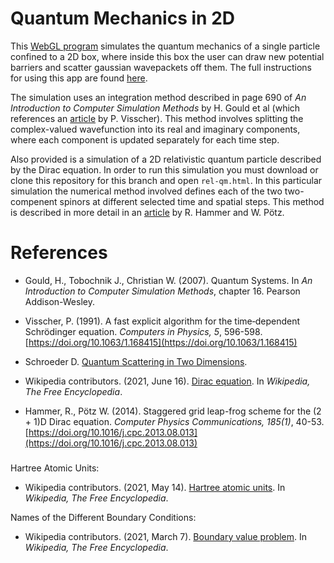 # Quantum Mechanics in 2D
This [WebGL program](https://marl0ny.github.io/QM-Simulator-2D/index.html) simulates the quantum mechanics of a single particle confined to a 2D box, where inside this box the user can draw new potential barriers and scatter gaussian wavepackets off them. The full instructions for using this app are found [here](https://github.com/marl0ny/QM-Simulator-2D/blob/main/INSTRUCTIONS.md).

The simulation uses an integration method described in page 690 of <em>An Introduction to Computer Simulation Methods</em> by H. Gould et al (which references an [article](https://aip.scitation.org/doi/pdf/10.1063/1.168415) by P. Visscher). This method involves splitting the complex-valued wavefunction into its real and imaginary components, where each component is updated separately for each time step. 

Also provided is a simulation of a 2D relativistic quantum particle described by the Dirac equation. In order to run this simulation you must download or clone this repository for this branch and open `rel-qm.html`. In this particular simulation the numerical method involved defines each of the two two-compenent spinors at different selected time and spatial steps. This method is described in more detail in an [article](https://arxiv.org/abs/1306.5895) by R. Hammer and W. Pötz.

# References
 - Gould, H., Tobochnik J., Christian W. (2007). Quantum Systems.
 In <em>An Introduction to Computer Simulation Methods</em>, 
chapter 16. Pearson Addison-Wesley.

 - Visscher, P. (1991). A fast explicit algorithm for the time‐dependent Schrödinger equation. <em>Computers in Physics, 5</em>, 596-598. [https://doi.org/10.1063/1.168415](https://doi.org/10.1063/1.168415)
 
 - Schroeder D. [Quantum Scattering in Two Dimensions](https://physics.weber.edu/schroeder/software/QuantumScattering2D.html).

 - Wikipedia contributors. (2021, June 16). [Dirac equation](https://en.wikipedia.org/wiki/Dirac_equation). In <em>Wikipedia, The Free Encyclopedia</em>.

 - Hammer, R., Pötz W. (2014). Staggered grid leap-frog scheme for the (2 + 1)D Dirac equation. <em>Computer Physics Communications, 185(1)</em>, 40-53. [https://doi.org/10.1016/j.cpc.2013.08.013](https://doi.org/10.1016/j.cpc.2013.08.013)


 ###

Hartree Atomic Units:
 - Wikipedia contributors. (2021, May 14). [Hartree atomic units](https://en.wikipedia.org/wiki/Hartree_atomic_units). In <em>Wikipedia, The Free Encyclopedia</em>.

 Names of the Different Boundary Conditions:
 - Wikipedia contributors. (2021, March 7). [Boundary value problem](https://en.wikipedia.org/wiki/Boundary_value_problem). In <em>Wikipedia, The Free Encyclopedia</em>.
